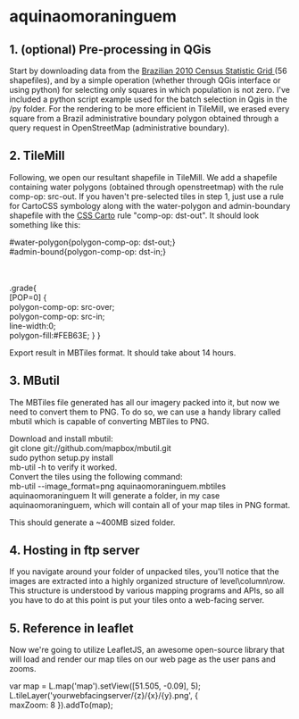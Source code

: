 # aquinaomoraninguem

<h2>1. (optional) Pre-processing in QGis</h2>
<p>Start by downloading data from the <a href="http://mapasinterativos.ibge.gov.br/grade/default.html"> Brazilian 2010 Census Statistic Grid </a> (56 shapefiles), and by a simple operation (whether through QGis interface or using python) for selecting only squares in which population is not zero. I've included a python script example used for the batch selection in Qgis in the /py folder. For the rendering to be more efficient in TileMill, we erased every square from a Brazil administrative boundary polygon obtained through a query request in OpenStreetMap (administrative boundary). </p>

<h2>2. TileMill</h2>
<p>Following, we open our resultant shapefile in TileMill. We add a shapefile containing water polygons (obtained through openstreetmap) with the rule comp-op: src-out. If you haven't pre-selected tiles in step 1, just use a rule for CartoCSS symbology along with the water-polygon and admin-boundary shapefile with the <a href="http://tilemill-project.github.io/tilemill/docs/manual/carto/">CSS Carto</a> rule "comp-op: dst-out". It should look something like this:
  
  #water-polygon{polygon-comp-op: dst-out;}
  <br/>#admin-bound{polygon-comp-op: dst-in;}

<br/><br/>.grade{
  <br/>[POP=0] {
  <br/>polygon-comp-op: src-over;
  <br/>polygon-comp-op: src-in;
  <br/>line-width:0;
 <br/>polygon-fill:#FEB63E;
 }
  }
  
  Export result in MBTiles format. It should take about 14 hours.</p>

<h2>3. MButil</h2>
<p>The MBTiles file generated has all our imagery packed into it, but now we need to convert them to PNG. To do so, we can use a handy library called mbutil which is capable of converting MBTiles to PNG.

Download and install mbutil: 
<br/>git clone git://github.com/mapbox/mbutil.git
<br/>sudo python setup.py install
<br/>mb-util -h to verify it worked.
<br/>Convert the tiles using the following command: 
<br/>mb-util --image_format=png aquinaomoraninguem.mbtiles aquinaomoraninguem
It will generate a folder, in my case aquinaomoraninguem, which will contain all of your map tiles in PNG format. 

This should generate a ~400MB sized folder.</p>

<h2>4. Hosting in ftp server</h2>
<p>If you navigate around your folder of unpacked tiles, you'll notice that the images are extracted into a highly organized structure of level\column\row. This structure is understood by various mapping programs and APIs, so all you have to do at this point is put your tiles onto a web-facing server.</p>

<h2>5. Reference in leaflet</h2>
<p>Now we're going to utilize LeafletJS, an awesome open-source library that will load and render our map tiles on our web page as the user pans and zooms.

var map = L.map('map').setView([51.505, -0.09], 5);  
L.tileLayer('yourwebfacingserver/{z}/{x}/{y}.png', {  
  maxZoom: 8
}).addTo(map);</p>

  
